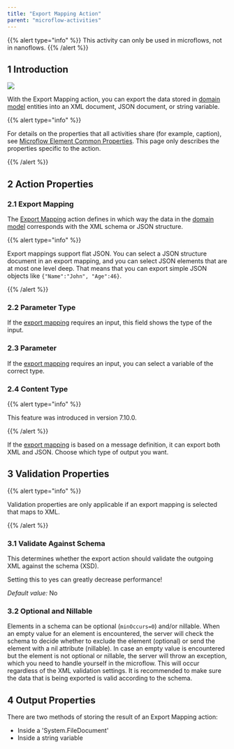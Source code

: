 ```yaml
---
title: "Export Mapping Action"
parent: "microflow-activities"
---
```


{{% alert type="info" %}}
This activity can only be used in microflows, not in nanoflows.
{{% /alert %}}


## 1 Introduction

![](attachments/19202807/19399019.png)

With the Export Mapping action, you can export the data stored in [domain model](domain-model) entities into an XML document, JSON document, or string variable.

{{% alert type="info" %}}

For details on the properties that all activities share (for example, caption), see [Microflow Element Common Properties](microflow-element-common-properties). This page only describes the properties specific to the action.

{{% /alert %}}

## 2 Action Properties

### 2.1 Export Mapping

The [Export Mapping](export-mappings) action defines in which way the data in the [domain model](domain-model) corresponds with the XML schema or JSON structure.

{{% alert type="info" %}}

Export mappings support flat JSON. You can select a JSON structure document in an export mapping, and you can select JSON elements that are at most one level deep. That means that you can export simple JSON objects like `{"Name":"John", "Age":46}`.

{{% /alert %}}

### 2.2 Parameter Type

If the [export mapping](export-mappings) requires an input, this field shows the type of the input.

### 2.3 Parameter

If the [export mapping](export-mappings) requires an input, you can select a variable of the correct type.

### 2.4 Content Type

{{% alert type="info" %}}

This feature was introduced in version 7.10.0.

{{% /alert %}}

If the [export mapping](export-mappings) is based on a message definition, it can export both XML and JSON. Choose which type of output you want.

## 3 Validation Properties

{{% alert type="info" %}}

Validation properties are only applicable if an export mapping is selected that maps to XML.

{{% /alert %}}

### 3.1 Validate Against Schema

This determines whether the export action should validate the outgoing XML against the schema (XSD).

Setting this to yes can greatly decrease performance!

*Default value:* No

### 3.2 Optional and Nillable

Elements in a schema can be optional (`minOccurs=0`) and/or nillable. When an empty value for an element is encountered, the server will check the schema to decide whether to exclude the element (optional) or send the element with a nil attribute (nillable). In case an empty value is encountered but the element is not optional or nillable, the server will throw an exception, which you need to handle yourself in the microflow. This will occur regardless of the XML validation settings. It is recommended to make sure the data that is being exported is valid according to the schema.

## 4 Output Properties

There are two methods of storing the result of an Export Mapping action:

* Inside a 'System.FileDocument'
* Inside a string variable
